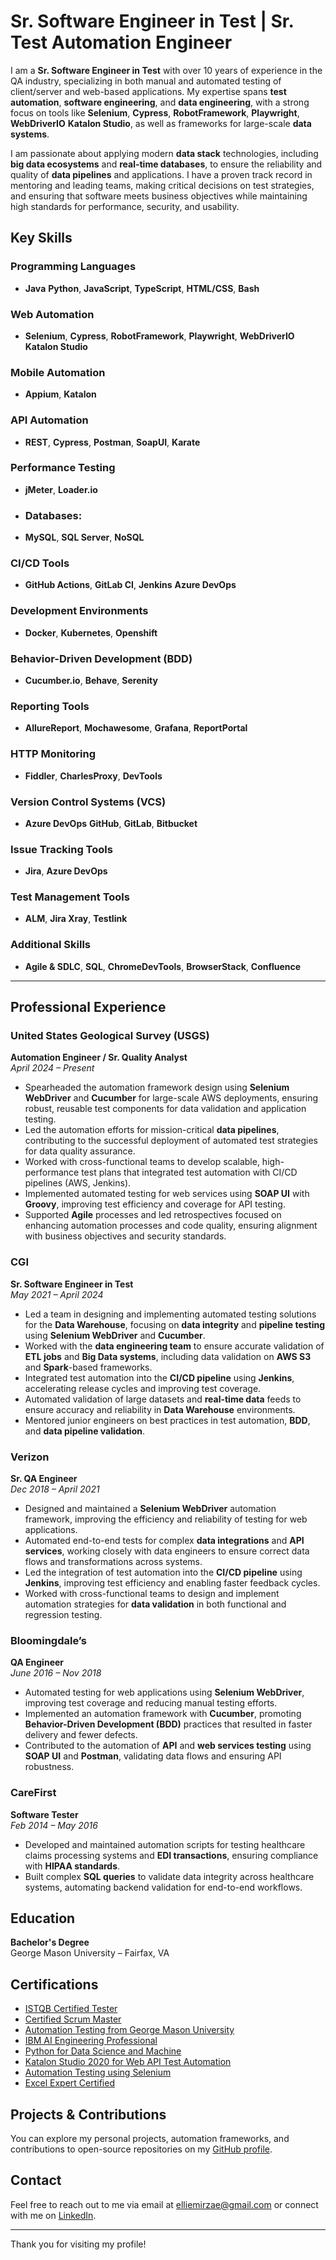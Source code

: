 # Sr. Software Engineer in Test | Sr. Test Automation Engineer 

I am a **Sr. Software Engineer in Test** with over 10 years of experience in the QA industry, specializing in both manual and automated testing of client/server and web-based applications. My expertise spans **test automation**, **software engineering**, and **data engineering**, with a strong focus on tools like **Selenium**, **Cypress**, **RobotFramework**, **Playwright**, **WebDriverIO** **Katalon Studio**, as well as frameworks for large-scale **data systems**.

I am passionate about applying modern **data stack** technologies, including **big data ecosystems** and **real-time databases**, to ensure the reliability and quality of **data pipelines** and applications. I have a proven track record in mentoring and leading teams, making critical decisions on test strategies, and ensuring that software meets business objectives while maintaining high standards for performance, security, and usability.

## Key Skills

### **Programming Languages**
- **Java** **Python**, **JavaScript**, **TypeScript**, **HTML/CSS**, **Bash**

### **Web Automation**
- **Selenium**, **Cypress**, **RobotFramework**, **Playwright**, **WebDriverIO** **Katalon Studio**

### **Mobile Automation**
- **Appium**, **Katalon**

### **API Automation**
- **REST**, **Cypress**, **Postman**, **SoapUI**, **Karate**

### **Performance Testing**
- **jMeter**, **Loader.io**

- ### Databases:
- **MySQL**, **SQL Server**, **NoSQL**

### **CI/CD Tools**
- **GitHub Actions**, **GitLab CI**, **Jenkins** **Azure DevOps**

### **Development Environments**
- **Docker**, **Kubernetes**, **Openshift**

### **Behavior-Driven Development (BDD)**
- **Cucumber.io**, **Behave**, **Serenity**

### **Reporting Tools**
- **AllureReport**, **Mochawesome**, **Grafana**, **ReportPortal** 

### **HTTP Monitoring**
- **Fiddler**, **CharlesProxy**, **DevTools**

### **Version Control Systems (VCS)**
- **Azure DevOps** **GitHub**, **GitLab**, **Bitbucket**

### **Issue Tracking Tools**
- **Jira**, **Azure DevOps**

### **Test Management Tools**
- **ALM**, **Jira Xray**, **Testlink**

### **Additional Skills**
- **Agile & SDLC**, **SQL**, **ChromeDevTools**, **BrowserStack**, **Confluence**

---

## Professional Experience

### **United States Geological Survey (USGS)**
**Automation Engineer / Sr. Quality Analyst**  
_April 2024 – Present_

- Spearheaded the automation framework design using **Selenium WebDriver** and **Cucumber** for large-scale AWS deployments, ensuring robust, reusable test components for data validation and application testing.
- Led the automation efforts for mission-critical **data pipelines**, contributing to the successful deployment of automated test strategies for data quality assurance.
- Worked with cross-functional teams to develop scalable, high-performance test plans that integrated test automation with CI/CD pipelines (AWS, Jenkins).
- Implemented automated testing for web services using **SOAP UI** with **Groovy**, improving test efficiency and coverage for API testing.
- Supported **Agile** processes and led retrospectives focused on enhancing automation processes and code quality, ensuring alignment with business objectives and security standards.

### **CGI**
**Sr. Software Engineer in Test**  
_May 2021 – April 2024_

- Led a team in designing and implementing automated testing solutions for the **Data Warehouse**, focusing on **data integrity** and **pipeline testing** using **Selenium WebDriver** and **Cucumber**.
- Worked with the **data engineering team** to ensure accurate validation of **ETL jobs** and **Big Data systems**, including data validation on **AWS S3** and **Spark**-based frameworks.
- Integrated test automation into the **CI/CD pipeline** using **Jenkins**, accelerating release cycles and improving test coverage.
- Automated validation of large datasets and **real-time data** feeds to ensure accuracy and reliability in **Data Warehouse** environments.
- Mentored junior engineers on best practices in test automation, **BDD**, and **data pipeline validation**.

### **Verizon**
**Sr. QA Engineer**  
_Dec 2018 – April 2021_

- Designed and maintained a **Selenium WebDriver** automation framework, improving the efficiency and reliability of testing for web applications.
- Automated end-to-end tests for complex **data integrations** and **API services**, working closely with data engineers to ensure correct data flows and transformations across systems.
- Led the integration of test automation into the **CI/CD pipeline** using **Jenkins**, improving test efficiency and enabling faster feedback cycles.
- Worked with cross-functional teams to design and implement automation strategies for **data validation** in both functional and regression testing.

### **Bloomingdale’s**
**QA Engineer**  
_June 2016 – Nov 2018_

- Automated testing for web applications using **Selenium WebDriver**, improving test coverage and reducing manual testing efforts.
- Implemented an automation framework with **Cucumber**, promoting **Behavior-Driven Development (BDD)** practices that resulted in faster delivery and fewer defects.
- Contributed to the automation of **API** and **web services testing** using **SOAP UI** and **Postman**, validating data flows and ensuring API robustness.

### **CareFirst**
**Software Tester**  
_Feb 2014 – May 2016_

- Developed and maintained automation scripts for testing healthcare claims processing systems and **EDI transactions**, ensuring compliance with **HIPAA standards**.
- Built complex **SQL queries** to validate data integrity across healthcare systems, automating backend validation for end-to-end workflows.

## Education
**Bachelor's Degree**  
George Mason University – Fairfax, VA

## Certifications
- [ISTQB Certified Tester](https://atsqa.org/certified-testers/profile/0fccc7a7503349b0816c7bcee50a56c0)
- [Certified Scrum Master](https://www.credly.com/badges/a5c3dede-22eb-4558-9a6d-0488f8c80b7f/linked_in_profile)
- [Automation Testing from George Mason University](https://drive.google.com/file/d/1sccr7IF_qe4Ua5t24FyYyyW2RUkMta6Q/view?usp=sharing)
- [IBM AI Engineering Professional](https://drive.google.com/file/d/1Uv6FlpMA3D4-ZNk1QkJOEkPo29IWk9W1/view?usp=sharing)
- [Python for Data Science and Machine](https://drive.google.com/file/d/1_FR27fPIX8oMe7l_jONoZA7YKHKNXdBL/view?usp=sharing)
- [Katalon Studio 2020 for Web API Test Automation](https://drive.google.com/file/d/1XNHrbKWonURWgqPaTzV8cDczn1dBemdO/view?usp=sharing)
- [Automation Testing using Selenium](https://drive.google.com/file/d/1gwDl7HgDJdJNnen6jzI2GMuJskzYPZGJ/view?usp=sharing)
- [Excel Expert Certified](https://drive.google.com/file/d/1C55rFGicXoDAu27Cl1ztNOFjRw_ynDFb/view?usp=sharing)


## Projects & Contributions
You can explore my personal projects, automation frameworks, and contributions to open-source repositories on my [GitHub profile](https://github.com/ellimirzaei?tab=repositories).

## Contact
Feel free to reach out to me via email at [elliemirzae@gmail.com](mailto:elliemirzae@gmail.com) or connect with me on [LinkedIn](https://www.linkedin.com/in/elliemirzaei/).

---

Thank you for visiting my profile!
